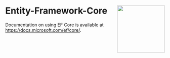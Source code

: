 

# Entity-Framework-Core    <img src="https://user-images.githubusercontent.com/38188753/51077149-b1407e00-16bb-11e9-9cf5-0982aacfe798.png" align="right" width="150px" height="150px" /> 
Documentation on using EF Core is available at <https://docs.microsoft.com/ef/core/>.
